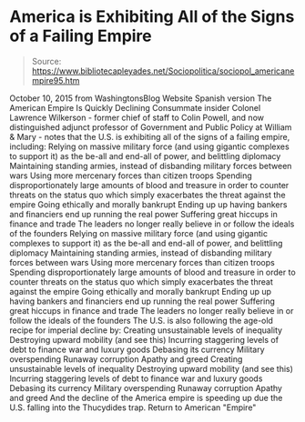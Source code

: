 # America is Exhibiting All of the Signs of a Failing Empire

> Source: https://www.bibliotecapleyades.net/Sociopolitica/sociopol_americanempire95.htm

October 10, 2015
from WashingtonsBlog Website
Spanish version
The American Empire Is Quickly Declining
Consummate insider Colonel Lawrence Wilkerson - former chief of staff to Colin Powell, and now distinguished adjunct professor of Government and Public Policy at William & Mary - notes that the U.S. is exhibiting all of the signs of a failing empire, including:
Relying on massive military force (and using gigantic complexes to support it) as the be-all and end-all of power, and belittling diplomacy Maintaining standing armies, instead of disbanding military forces between wars Using more mercenary forces than citizen troops Spending disproportionately large amounts of blood and treasure in order to counter threats on the status quo which simply exacerbates the threat against the empire Going ethically and morally bankrupt Ending up up having bankers and financiers end up running the real power Suffering great hiccups in finance and trade The leaders no longer really believe in or follow the ideals of the founders
Relying on massive military force (and using gigantic complexes to support it) as the be-all and end-all of power, and belittling diplomacy
Maintaining standing armies, instead of disbanding military forces between wars
Using more mercenary forces than citizen troops
Spending disproportionately large amounts of blood and treasure in order to counter threats on the status quo which simply exacerbates the threat against the empire
Going ethically and morally bankrupt
Ending up up having bankers and financiers end up running the real power
Suffering great hiccups in finance and trade
The leaders no longer really believe in or follow the ideals of the founders
The U.S. is also following the age-old recipe for imperial decline by:
Creating unsustainable levels of inequality Destroying upward mobility (and see this) Incurring staggering levels of debt to finance war and luxury goods Debasing its currency Military overspending Runaway corruption Apathy and greed
Creating unsustainable levels of inequality
Destroying upward mobility (and see this)
Incurring staggering levels of debt to finance war and luxury goods
Debasing its currency
Military overspending
Runaway corruption
Apathy and greed
And the decline of the America empire is speeding up due the U.S. falling into the Thucydides trap.
Return to American "Empire"
